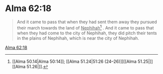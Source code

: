 # Alma 62:18

> And it came to pass that when they had sent them away they pursued their march towards the land of <u>Nephihah</u>[^a] . And it came to pass that when they had come to the city of Nephihah, they did pitch their tents in the plains of Nephihah, which is near the city of Nephihah.

[Alma 62:18](https://www.churchofjesuschrist.org/study/scriptures/bofm/alma/62?lang=eng&id=p18#p18)


[^a]: [[Alma 50.14|Alma 50:14]]; [[Alma 51.24|51:26 (24–26)]][[Alma 51.25|]][[Alma 51.26|]].  
